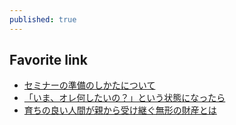 ```yaml
---
published: true
---
```

## Favorite link

- [セミナーの準備のしかたについて](http://www.ms.u-tokyo.ac.jp/~yasuyuki/sem.htm)
- [「いま、オレ何したいの？」という状態になったら](http://next49.hatenadiary.jp/entry/20100129/p1)
- [育ちの良い人間が親から受け継ぐ無形の財産とは](https://hakase-jyuku.com/poorman/cat12/post_55.html)
